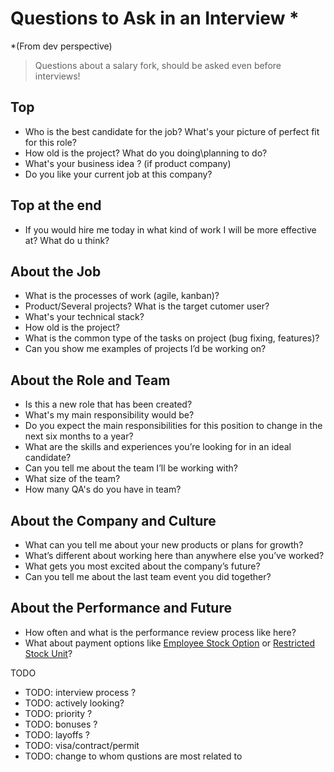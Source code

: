 # Questions to Ask in an Interview *

*(From dev perspective)

> Questions about a salary fork, should be asked even before interviews!

## Top

* Who is the best candidate for the job? What's your picture of perfect fit for this role?
* How old is the project? What do you doing\planning to do?
* What's your business idea ? (if product company)
* Do you like your current job at this company?

## Top at the end 

* If you would hire me today in what kind of work I will be more effective at? What do u think?


## About the Job

* What is the processes of work (agile, kanban)?
* Product/Several projects? What is the target cutomer user?
* What's your technical stack?
* How old is the project?
* What is the common type of the tasks on project (bug fixing, features)?
* Can you show me examples of projects I’d be working on?

## About the Role and Team

* Is this a new role that has been created?
* What's my main responsibility would be?
* Do you expect the main responsibilities for this position to change in the next six months to a year?
* What are the skills and experiences you’re looking for in an ideal candidate?
* Can you tell me about the team I’ll be working with?
* What size of the team?
* How many QA's do you have in team?

## About the Company and Culture

* What can you tell me about your new products or plans for growth?
* What’s different about working here than anywhere else you’ve worked?
* What gets you most excited about the company’s future?
* Can you tell me about the last team event you did together?

## About the Performance and Future

* How often and what is the performance review process like here?
* What about payment options like [Employee Stock Option](https://www.investopedia.com/terms/e/eso.asp) or 
[Restricted Stock Unit](https://www.investopedia.com/terms/r/restricted-stock-unit.asp)?

TODO
* TODO: interview process ?
* TODO: actively looking?
* TODO: priority ?
* TODO: bonuses ?
* TODO: layoffs ?
* TODO: visa/contract/permit
* TODO: change to whom qustions are most related to 
